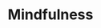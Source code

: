 ---
title: Mindfulness
description: Expert advice, research and practice for developing mindfulness, attention management, and different approaches to dealing with stress, burnout, and cognitive distortions.
---